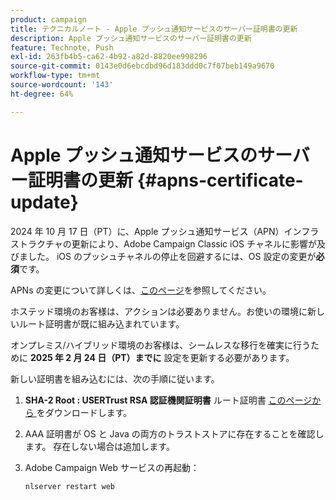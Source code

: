 ```yaml
---
product: campaign
title: テクニカルノート - Apple プッシュ通知サービスのサーバー証明書の更新
description: Apple プッシュ通知サービスのサーバー証明書の更新
feature: Technote, Push
exl-id: 263fb4b5-ca62-4b92-a82d-8820ee998296
source-git-commit: 0143e0d6ebcdbd96d183ddd0c7f07beb149a9670
workflow-type: tm+mt
source-wordcount: '143'
ht-degree: 64%

---
```


# Apple プッシュ通知サービスのサーバー証明書の更新 {#apns-certificate-update}



2024 年 10 月 17 日（PT）に、Apple プッシュ通知サービス（APN）インフラストラクチャの更新により、Adobe Campaign Classic iOS チャネルに影響が及びました。 iOS のプッシュチャネルの停止を回避するには、OS 設定の変更が&#x200B;**必須**&#x200B;です。

APNs の変更について詳しくは、[このページ](https://developer.apple.com/news/?id=09za8wzy)を参照してください。

ホステッド環境のお客様は、アクションは必要ありません。お使いの環境に新しいルート証明書が既に組み込まれています。

オンプレミス/ハイブリッド環境のお客様は、シームレスな移行を確実に行うために **2025 年 2 月 24 日（PT）までに** 設定を更新する必要があります。

新しい証明書を組み込むには、次の手順に従います。

1. **SHA-2 Root : USERTrust RSA 認証機関証明書** ルート証明書 [ このページから ](https://www.sectigo.com/knowledge-base/detail/Sectigo-Intermediate-Certificates/kA01N000000rfBO) をダウンロードします。

1. AAA 証明書が OS と Java の両方のトラストストアに存在することを確認します。 存在しない場合は追加します。

1. Adobe Campaign Web サービスの再起動：

   ```
   nlserver restart web
   ```
